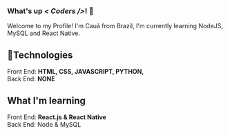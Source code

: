 ### What's up <i>< Coders /></i>! 👋
Welcome to my Profile! I'm Cauã from Brazil, I'm currently learning NodeJS, MySQL and React Native.

## 💫Technologies

Front End: <strong>HTML, CSS, JAVASCRIPT, PYTHON,</strong> <br>
Back End: <strong>NONE</strong>

## What I'm learning

Front End: <strong> React.js & React Native </strong> <br>
Back  End: <strnog> Node & MySQL</strong>


